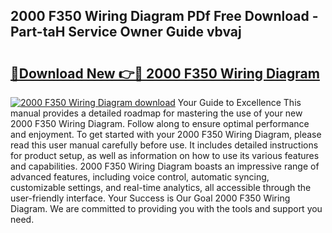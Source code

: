 ## 2000 F350 Wiring Diagram PDf Free Download - Part-taH Service Owner Guide vbvaj

# <h2><a href="http://dfjjfov.blite.top/?on=2000+F350+Wiring+Diagram">🔗Download New 👉🔴 2000 F350 Wiring Diagram</a></h2>

[![2000 F350 Wiring Diagram download](https://i.imgur.com/lujVjoI.png)](http://dfjjfov.blite.top/?on=2000+F350+Wiring+Diagram)
Your Guide to Excellence This manual provides a detailed roadmap for mastering the use of your new 2000 F350 Wiring Diagram. Follow along to ensure optimal performance and enjoyment. To get started with your 2000 F350 Wiring Diagram, please read this user manual carefully before use. It includes detailed instructions for product setup, as well as information on how to use its various features and capabilities. 2000 F350 Wiring Diagram boasts an impressive range of advanced features, including voice control, automatic syncing, customizable settings, and real-time analytics, all accessible through the user-friendly interface. Your Success is Our Goal 2000 F350 Wiring Diagram. We are committed to providing you with the tools and support you need.
